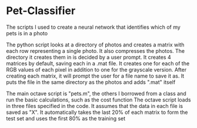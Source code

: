 # Pet-Classifier
The scripts I used to create a neural network that identifies which of my pets is in a photo

The python script looks at a directory of photos and creates a matrix with each row representing a single photo. It also compresses the photos. 
The directory it creates them in is decided by a user prompt.
It creates 4 matrices by default, saving each in a .mat file. It creates one for each of the RGB values of each pixel in addition to one for the grayscale version.
After creating each matrix, it will prompt the user for a file name to save it as. It puts the file in the same directory as the photos and adds ".mat" itself

The main octave script is "pets.m", the others I borrowed from a class and run the basic calculations, such as the cost function
The octave script loads in three files specified in the code.
It assumes that the data in each file is saved as "X".
It automatically takes the last 20% of each matrix to form the test set and uses the first 80% as the training set
